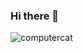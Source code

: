 ### Hi there 👋

![computercat](https://user-images.githubusercontent.com/59375245/133703967-78f4974e-6427-4b90-9caa-3ba8cac49388.gif)
